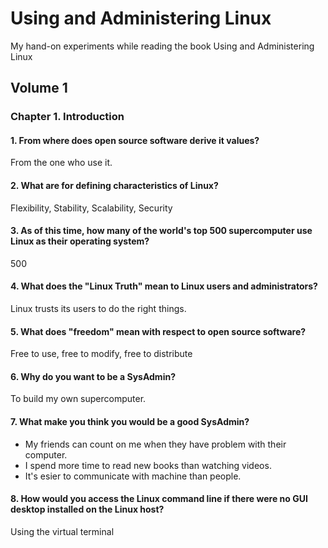 # Using and Administering Linux
My hand-on experiments while reading the book Using and Administering Linux

## Volume 1

### Chapter 1. Introduction

#### 1. From where does open source software derive it values?

From the one who use it.

#### 2. What are for defining characteristics of Linux?

Flexibility, Stability, Scalability, Security

#### 3. As of this time, how many of the world's top 500 supercomputer use Linux as their operating system?

500

#### 4. What does the "Linux Truth" mean to Linux users and administrators?

Linux trusts its users to do the right things.

#### 5. What does "freedom" mean with respect to open source software?

Free to use, free to modify, free to distribute

#### 6. Why do you want to be a SysAdmin?

To build my own supercomputer.

#### 7. What make you think you would be a good SysAdmin?

- My friends can count on me when they have problem with their computer.
- I spend more time to read new books than watching videos.
- It's esier to communicate with machine than people.

#### 8. How would you access the Linux command line if there were no GUI desktop installed on the Linux host?

Using the virtual terminal
